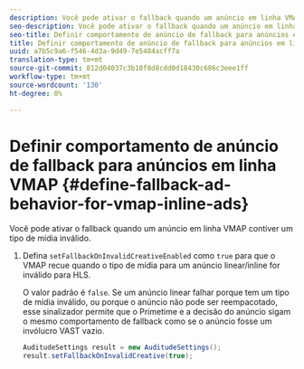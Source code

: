 ```yaml
---
description: Você pode ativar o fallback quando um anúncio em linha VMAP contiver um tipo de mídia inválido.
seo-description: Você pode ativar o fallback quando um anúncio em linha VMAP contiver um tipo de mídia inválido.
seo-title: Definir comportamento de anúncio de fallback para anúncios em linha VMAP
title: Definir comportamento de anúncio de fallback para anúncios em linha VMAP
uuid: a7b5c9a6-f546-4d3a-9d49-7e5484acff7a
translation-type: tm+mt
source-git-commit: 812d04037c3b18f8d8cdd0d18430c686c3eee1ff
workflow-type: tm+mt
source-wordcount: '130'
ht-degree: 0%

---
```



# Definir comportamento de anúncio de fallback para anúncios em linha VMAP {#define-fallback-ad-behavior-for-vmap-inline-ads}

Você pode ativar o fallback quando um anúncio em linha VMAP contiver um tipo de mídia inválido.

1. Defina `setFallbackOnInvalidCreativeEnabled` como `true` para que o VMAP recue quando o tipo de mídia para um anúncio linear/inline for inválido para HLS.

   O valor padrão é `false`. Se um anúncio linear falhar porque tem um tipo de mídia inválido, ou porque o anúncio não pode ser reempacotado, esse sinalizador permite que o Primetime e a decisão do anúncio sigam o mesmo comportamento de fallback como se o anúncio fosse um invólucro VAST vazio.

   ```java
   AuditudeSettings result = new AuditudeSettings(); 
   result.setFallbackOnInvalidCreative(true);
   ```

